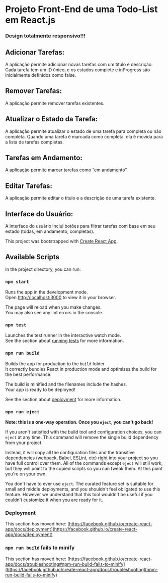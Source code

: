 # Projeto Front-End de uma Todo-List em React.js
### Design totalmente responsivo!!!

## Adicionar Tarefas:
A aplicação permite adicionar novas tarefas com um título e descrição. Cada tarefa tem um ID único, e os estados complete e inProgress são inicialmente definidos como false.

## Remover Tarefas: 
A aplicação permite remover tarefas existentes.

## Atualizar o Estado da Tarefa:
A aplicação permite atualizar o estado de uma tarefa para completa ou não completa. Quando uma tarefa é marcada como completa, ela é movida para a lista de tarefas completas.

## Tarefas em Andamento:
A aplicação permite marcar tarefas como “em andamento”.

## Editar Tarefas: 
A aplicação permite editar o título e a descrição de uma tarefa existente.

## Interface do Usuário: 
A interface do usuário inclui botões para filtrar tarefas com base em seu estado (todas, em andamento, completas).

This project was bootstrapped with [Create React App](https://github.com/facebook/create-react-app).

## Available Scripts

In the project directory, you can run:

### `npm start`

Runs the app in the development mode.\
Open [http://localhost:3000](http://localhost:3000) to view it in your browser.

The page will reload when you make changes.\
You may also see any lint errors in the console.

### `npm test`

Launches the test runner in the interactive watch mode.\
See the section about [running tests](https://facebook.github.io/create-react-app/docs/running-tests) for more information.

### `npm run build`

Builds the app for production to the `build` folder.\
It correctly bundles React in production mode and optimizes the build for the best performance.

The build is minified and the filenames include the hashes.\
Your app is ready to be deployed!

See the section about [deployment](https://facebook.github.io/create-react-app/docs/deployment) for more information.

### `npm run eject`

**Note: this is a one-way operation. Once you `eject`, you can't go back!**

If you aren't satisfied with the build tool and configuration choices, you can `eject` at any time. This command will remove the single build dependency from your project.

Instead, it will copy all the configuration files and the transitive dependencies (webpack, Babel, ESLint, etc) right into your project so you have full control over them. All of the commands except `eject` will still work, but they will point to the copied scripts so you can tweak them. At this point you're on your own.

You don't have to ever use `eject`. The curated feature set is suitable for small and middle deployments, and you shouldn't feel obligated to use this feature. However we understand that this tool wouldn't be useful if you couldn't customize it when you are ready for it.

### Deployment

This section has moved here: [https://facebook.github.io/create-react-app/docs/deployment](https://facebook.github.io/create-react-app/docs/deployment)

### `npm run build` fails to minify

This section has moved here: [https://facebook.github.io/create-react-app/docs/troubleshooting#npm-run-build-fails-to-minify](https://facebook.github.io/create-react-app/docs/troubleshooting#npm-run-build-fails-to-minify)
